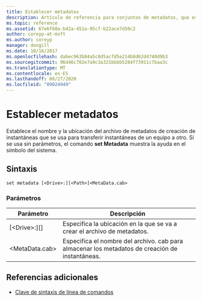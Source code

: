 ```yaml
---
title: Establecer metadatos
description: Artículo de referencia para conjuntos de metadatos, que establece el nombre y la ubicación del archivo de metadatos de creación de instantáneas que se usa para transferir instantáneas de un equipo a otro.
ms.topic: reference
ms.assetid: 67e6f60a-b42a-451a-95cf-b22ace7d50c2
author: coreyp-at-msft
ms.author: coreyp
manager: dongill
ms.date: 10/16/2017
ms.openlocfilehash: dabec963b84a5c8d5acfd5e214b8d62d4740d9b3
ms.sourcegitcommit: 96d46c702e7a9c3a321bbbb5284f73911c7baa3c
ms.translationtype: MT
ms.contentlocale: es-ES
ms.lasthandoff: 08/27/2020
ms.locfileid: "89024949"
---
```

# <a name="set-metadata"></a>Establecer metadatos

Establece el nombre y la ubicación del archivo de metadatos de creación de instantáneas que se usa para transferir instantáneas de un equipo a otro. Si se usa sin parámetros, el comando **set Metadata** muestra la ayuda en el símbolo del sistema.

## <a name="syntax"></a>Sintaxis

```
set metadata [<Drive>:][<Path>]<MetaData.cab>
```

### <a name="parameters"></a>Parámetros

|Parámetro|Descripción|
|---------|-----------|
|[\<Drive>:][<Path>]|Especifica la ubicación en la que se va a crear el archivo de metadatos.|
|\<MetaData.cab>|Especifica el nombre del archivo. cab para almacenar los metadatos de creación de instantáneas.|

## <a name="additional-references"></a>Referencias adicionales

- [Clave de sintaxis de línea de comandos](command-line-syntax-key.md)